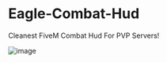 # Eagle-Combat-Hud
Cleanest FiveM Combat Hud For PVP Servers!

![image](https://github.com/Codyshep/Eagle-Combat-Hud/assets/58715617/c8c4876e-af0e-4272-9061-d6f13a966bdf)
